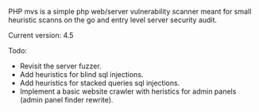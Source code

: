 PHP mvs is a simple php web/server vulnerability scanner meant for small heuristic scanns on the go and entry level server security audit.

Current version: 4.5


Todo:
- Revisit the server fuzzer.
- Add heuristics for blind sql injections.
- Add heuristics for stacked queries sql injections.
- Implement a basic website crawler with heristics for admin panels (admin panel finder rewrite).
